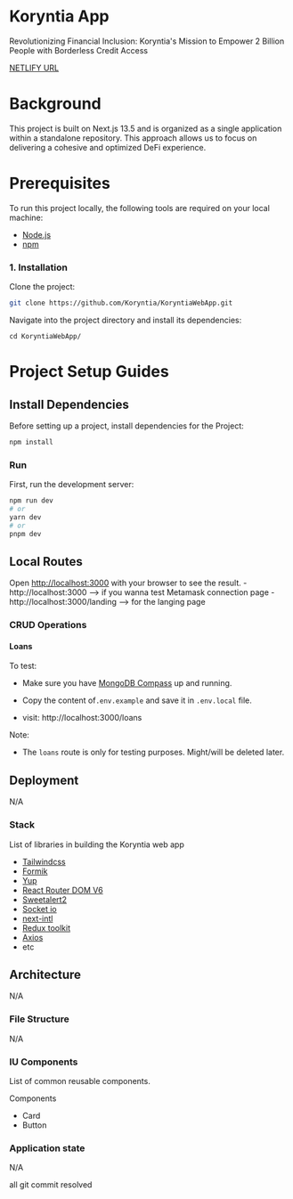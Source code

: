 # Koryntia App

Revolutionizing Financial Inclusion: Koryntia's Mission to Empower 2 Billion People with Borderless Credit Access

[NETLIFY URL](https://frabjous-choux-1af204.netlify.app/)


# Background

This project is built on Next.js 13.5 and is organized as a single application within a standalone repository. This approach allows us to focus on delivering a cohesive and optimized DeFi experience.

# Prerequisites

To run this project locally, the following tools are required on your local machine:

- [Node.js](https://nodejs.org/en/download/)
- [npm](https://docs.npmjs.com/downloading-and-installing-node-js-and-npm)

### 1. Installation

Clone the project:

```sh
git clone https://github.com/Koryntia/KoryntiaWebApp.git
```

Navigate into the project directory and install its dependencies:

```
cd KoryntiaWebApp/
```

# Project Setup Guides

## Install Dependencies

Before setting up a project, install dependencies for the Project:

```sh
npm install
```

### Run

First, run the development server:

```bash
npm run dev
# or
yarn dev
# or
pnpm dev
```

## Local Routes

Open [http://localhost:3000](http://localhost:3000) with your browser to see the result.
-http://localhost:3000 --> if you wanna test Metamask connection page
-http://localhost:3000/landing --> for the langing page

### CRUD Operations

#### Loans

To test:

- Make sure you have [MongoDB Compass](https://www.mongodb.com/products/tools/compass) up and running.
- Copy the content of`.env.example` and save it in `.env.local` file.

- visit: http://localhost:3000/loans

Note:

- The `loans` route is only for testing purposes. Might/will be deleted later.

## Deployment

N/A

### Stack

List of libraries in building the Koryntia web app

- [Tailwindcss](https://tailwindcss.com/docs/installation/)
- [Formik](https://formik.org/docs/)
- [Yup](https://github.com/jquense/yup/)
- [React Router DOM V6](https://reactrouter.com/en/main/)
- [Sweetalert2](https://sweetalert2.github.io/)
- [Socket io](https://socket.io/)
- [next-intl](https://next-intl-docs.vercel.app/docs/getting-started/)
- [Redux toolkit](https://redux-toolkit.js.org/introduction/getting-started/)
- [Axios](https://axios-http.com/docs/intro/)
- etc

## Architecture

N/A

### File Structure

N/A

### IU Components

List of common reusable components.

Components

- Card
- Button

### Application state

N/A

all git commit resolved